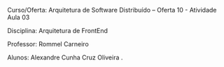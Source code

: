 Curso/Oferta: Arquitetura de Software Distribuído – Oferta 10 - Atividade Aula 03 

Disciplina: Arquitetura de FrontEnd 

Professor: Rommel Carneiro  

Alunos: Alexandre Cunha Cruz Oliveira . 

